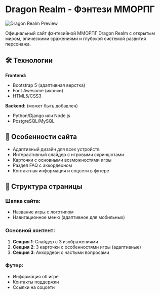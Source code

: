 # Dragon Realm - Фэнтези ММОРПГ

![Dragon Realm Preview](https://masterpiecer-images.s3.yandex.net/5fdeda133c54972:upscaled)

Официальный сайт фэнтезийной ММОРПГ Dragon Realm с открытым миром, эпическими сражениями и глубокой системой развития персонажа.

## 🛠 Технологии

**Frontend:**
- Bootstrap 5 (адаптивная верстка)
- Font Awesome (иконки)
- HTML5/CSS3

**Backend:** (может быть добавлен)
- Python/Django или Node.js
- PostgreSQL/MySQL

## 🚀 Особенности сайта

- Адаптивный дизайн для всех устройств
- Интерактивный слайдер с игровыми скриншотами
- Карточки с основными возможностями игры
- Раздел FAQ с аккордеоном
- Контактная информация и соцсети в футере

## 📌 Структура страницы

### Шапка сайта:
- Название игры с логотипом
- Навигационное меню (адаптивное для мобильных)

### Основной контент:
1. **Секция 1**: Слайдер с 3 изображениями
2. **Секция 2**: 3 карточки с особенностями игры (адаптивные)
3. **Секция 3**: Аккордеон с частыми вопросами

### Футер:
- Информация об игре
- Контакты поддержки
- Ссылки на соцсети